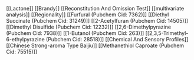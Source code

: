 [[Lactone]]
[[Brandy]]
[[Reconstitution And Omission Test]]
[[multivariate analysis]]
[[Regionality]]
[[Furfural (Pubchem Cid: 7362)]]
[[Diethyl Succinate (Pubchem Cid: 31249)]]
[[2-Acetylfuran (Pubchem Cid: 14505)]]
[[Dimethyl Disulfide (Pubchem Cid: 12232)]]
[[2,6-Dimethylpyrazine (Pubchem Cid: 7938)]]
[[1-Butanol (Pubchem Cid: 263)]]
[[2,3,5-Trimethyl-6-ethylpyrazine (Pubchem Cid: 28518)]]
[[Chemical And Sensory Profiles]]
[[Chinese Strong-aroma Type Baijiu]]
[[Methanethiol Caproate (Pubchem Cid: 75515)]]
